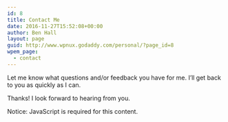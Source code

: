 ```yaml
---
id: 8
title: Contact Me
date: 2016-11-27T15:52:08+00:00
author: Ben Hall
layout: page
guid: http://www.wpnux.godaddy.com/personal/?page_id=8
wpem_page:
  - contact
---
```

Let me know what questions and/or feedback you have for me. I’ll get back to you as quickly as I can.

Thanks! I look forward to hearing from you.

<noscript class="ninja-forms-noscript-message">
  Notice: JavaScript is required for this content.
</noscript>

<div id="nf-form-1-cont" class="nf-form-cont" aria-live="polite" aria-labelledby="nf-form-title-1" aria-describedby="nf-form-errors-1" role="form">
  <div class="nf-loading-spinner">
  </div>
</div>

<!-- TODO: Move to Template File. -->